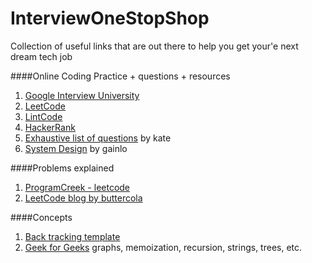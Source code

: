 # InterviewOneStopShop
Collection of useful links that are out there to help you get your'e next dream tech job

####Online Coding Practice + questions + resources
1. [Google Interview University](https://github.com/jwasham/google-interview-university)
1. [LeetCode](https://leetcode.com/)
1. [LintCode](https://www.lintcode.com/en/)
1. [HackerRank](https://www.hackerrank.com)
1. [Exhaustive list of questions](http://katemats.com/interview-questions/) by kate
1. [System Design](http://blog.gainlo.co/index.php/category/system-design-interview-questions/) by gainlo


####Problems explained
1. [ProgramCreek - leetcode](http://www.programcreek.com/2012/11/top-10-algorithms-for-coding-interview/)
1. [LeetCode blog by buttercola](http://buttercola.blogspot.com/)

####Concepts
1. [Back tracking template](https://discuss.leetcode.com/topic/46162/a-general-approach-to-backtracking-questions-in-java-subsets-permutations-combination-sum-palindrome-partioning/2)
1. [Geek for Geeks](http://www.geeksforgeeks.org/top-10-algorithms-in-interview-questions/) graphs, memoization, recursion, strings, trees, etc.
